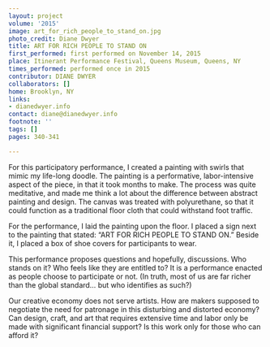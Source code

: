 ```yaml
---
layout: project
volume: '2015'
image: art_for_rich_people_to_stand_on.jpg
photo_credit: Diane Dwyer
title: ART FOR RICH PEOPLE TO STAND ON
first_performed: first performed on November 14, 2015
place: Itinerant Performance Festival, Queens Museum, Queens, NY
times_performed: performed once in 2015
contributor: DIANE DWYER
collaborators: []
home: Brooklyn, NY
links:
- dianedwyer.info
contact: diane@dianedwyer.info
footnote: ''
tags: []
pages: 340-341

---
```


For this participatory performance, I created a painting with swirls that mimic my life-long doodle. The painting is a performative, labor-intensive aspect of the piece, in that it took months to make. The process was quite meditative, and made me think a lot about the difference between abstract painting and design. The canvas was treated with polyurethane, so that it could function as a traditional floor cloth that could withstand foot traffic.

For the performance, I laid the painting upon the floor. I placed a sign next to the painting that stated: “ART FOR RICH PEOPLE TO STAND ON.” Beside it, I placed a box of shoe covers for participants to wear.

This performance proposes questions and hopefully, discussions. Who stands on it? Who feels like they are entitled to? It is a performance enacted as people choose to participate or not. (In truth, most of us are far richer than the global standard… but who identifies as such?)

Our creative economy does not serve artists. How are makers supposed to negotiate the need for patronage in this disturbing and distorted economy? Can design, craft, and art that requires extensive time and labor only be made with significant financial support? Is this work only for those who can afford it?
